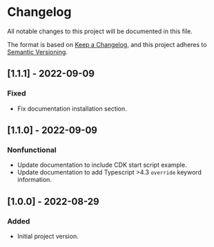 # Changelog

All notable changes to this project will be documented in this file.

The format is based on [Keep a Changelog](https://keepachangelog.com/en/1.0.0/),
and this project adheres to [Semantic Versioning](https://semver.org/spec/v2.0.0.html).

## [1.1.1] - 2022-09-09

### Fixed

- Fix documentation installation section.


## [1.1.0] - 2022-09-09

### Nonfunctional

- Update documentation to include CDK start script example.
- Update documentation to add Typescript >4.3 `override` keyword information.

## [1.0.0] - 2022-08-29

### Added

- Initial project version.
